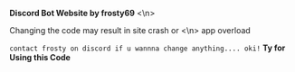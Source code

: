 **Discord Bot Website by frosty69** <\n>

Changing the code may result in site crash
or <\n> 
app overload

`contact frosty on discord if u wannna change anything....
oki!`
**Ty for Using this Code**